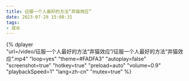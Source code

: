 ```yaml
---
title: 征服一个人最好的方法“弃猫效应”
date: 2023-07-28 15:08:31
tags:
- 成长
---
```


{%
    dplayer     
    "url=/video/征服一个人最好的方法“弃猫效应”/征服一个人最好的方法“弃猫效应”.mp4"
    "loop=yes"
    "theme=#FADFA3"
    "autoplay=false"
    "screenshot=true"
    "hotkey=true"
    "preload=auto"
    "volume=0.9"
    "playbackSpeed=1"
    "lang=zh-cn"
    "mutex=true"
%}

